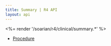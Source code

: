 ```yaml
---
title: Summary | R4 API
layout: api
---
```


<%= render '/soarian/r4/clinical/summary.*' %>

* [Procedure](../summary/procedure)

